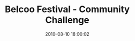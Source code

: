 ---
id: 72157638084705325
title: Belcoo Festival - Community Challenge
cover: https://farm3.staticflickr.com/2850/11070044615_bf98654912_q.jpg
date: 2010-08-10 18:00:02
photos:
  - thumbnail: https://farm3.staticflickr.com/2850/11070044615_bf98654912_q.jpg
    original: https://farm3.staticflickr.com/2850/11070044615_501979f540_o.jpg
    title: _MG_0005
  - thumbnail: https://farm3.staticflickr.com/2815/11070043895_25560f08b3_q.jpg
    original: https://farm3.staticflickr.com/2815/11070043895_573c3be3c9_o.jpg
    title: _MG_0011
  - thumbnail: https://farm4.staticflickr.com/3709/11070043205_d446dd2b70_q.jpg
    original: https://farm4.staticflickr.com/3709/11070043205_c433b64c9a_o.jpg
    title: _MG_0015
  - thumbnail: https://farm6.staticflickr.com/5502/11070207003_43bdf8ac34_q.jpg
    original: https://farm6.staticflickr.com/5502/11070207003_a49716f0b8_o.jpg
    title: _MG_0047
  - thumbnail: https://farm6.staticflickr.com/5531/11070042285_345938d3cb_q.jpg
    original: https://farm6.staticflickr.com/5531/11070042285_a7b205988b_o.jpg
    title: _MG_0051
  - thumbnail: https://farm4.staticflickr.com/3696/11070041515_b65c21c60c_q.jpg
    original: https://farm4.staticflickr.com/3696/11070041515_61e390bc8d_o.jpg
    title: _MG_0052
  - thumbnail: https://farm8.staticflickr.com/7367/11070040795_061779b761_q.jpg
    original: https://farm8.staticflickr.com/7367/11070040795_0ceeae5cd8_o.jpg
    title: _MG_0056
  - thumbnail: https://farm4.staticflickr.com/3815/11070154864_782ca4e396_q.jpg
    original: https://farm4.staticflickr.com/3815/11070154864_8d61891f6f_o.jpg
    title: _MG_0057
  - thumbnail: https://farm8.staticflickr.com/7323/11070040065_daf1812944_q.jpg
    original: https://farm8.staticflickr.com/7323/11070040065_6d2a0fd5bb_o.jpg
    title: _MG_0059
  - thumbnail: https://farm8.staticflickr.com/7319/11070203603_b48aae95a9_q.jpg
    original: https://farm8.staticflickr.com/7319/11070203603_3f89202c0d_o.jpg
    title: _MG_0060
  - thumbnail: https://farm8.staticflickr.com/7440/11070203493_64c81f24c5_q.jpg
    original: https://farm8.staticflickr.com/7440/11070203493_7c5e46e573_o.jpg
    title: _MG_0061
  - thumbnail: https://farm4.staticflickr.com/3736/11070203333_252dab3120_q.jpg
    original: https://farm4.staticflickr.com/3736/11070203333_e6a673d62d_o.jpg
    title: _MG_0065
  - thumbnail: https://farm4.staticflickr.com/3670/11070140156_416f059fba_q.jpg
    original: https://farm4.staticflickr.com/3670/11070140156_b3915ca050_o.jpg
    title: _MG_0067
  - thumbnail: https://farm4.staticflickr.com/3833/11070037185_b0b9625600_q.jpg
    original: https://farm4.staticflickr.com/3833/11070037185_8727827966_o.jpg
    title: _MG_0393
  - thumbnail: https://farm4.staticflickr.com/3665/11070037075_c82ea1ab10_q.jpg
    original: https://farm4.staticflickr.com/3665/11070037075_16cf475927_o.jpg
    title: _MG_0397
  - thumbnail: https://farm4.staticflickr.com/3807/11070138616_03ee650ef0_q.jpg
    original: https://farm4.staticflickr.com/3807/11070138616_c1bc9bee8b_o.jpg
    title: _MG_0399
  - thumbnail: https://farm6.staticflickr.com/5509/11070200343_8e8c77087f_q.jpg
    original: https://farm6.staticflickr.com/5509/11070200343_a1afc43168_o.jpg
    title: _MG_0401
  - thumbnail: https://farm3.staticflickr.com/2852/11070137626_60f5b42ce9_q.jpg
    original: https://farm3.staticflickr.com/2852/11070137626_05d36411cf_o.jpg
    title: _MG_0403
  - thumbnail: https://farm4.staticflickr.com/3816/11070149534_f1dc7f235d_q.jpg
    original: https://farm4.staticflickr.com/3816/11070149534_6d17b3a8cb_o.jpg
    title: _MG_0404
  - thumbnail: https://farm6.staticflickr.com/5510/11070198763_0e766836e6_q.jpg
    original: https://farm6.staticflickr.com/5510/11070198763_1f2cff3e64_o.jpg
    title: _MG_0406
  - thumbnail: https://farm6.staticflickr.com/5543/11070034525_a36c55f2b0_q.jpg
    original: https://farm6.staticflickr.com/5543/11070034525_47cab4fe09_o.jpg
    title: _MG_0409
  - thumbnail: https://farm8.staticflickr.com/7366/11070034395_8cc9a5567a_q.jpg
    original: https://farm8.staticflickr.com/7366/11070034395_a090712acf_o.jpg
    title: _MG_0410
  - thumbnail: https://farm4.staticflickr.com/3778/11070079864_10473228ef_q.jpg
    original: https://farm4.staticflickr.com/3778/11070079864_88e238c460_o.jpg
    title: _MG_0428
  - thumbnail: https://farm3.staticflickr.com/2823/11070136396_0680dbec1b_q.jpg
    original: https://farm3.staticflickr.com/2823/11070136396_a978acec75_o.jpg
    title: _MG_0441
  - thumbnail: https://farm6.staticflickr.com/5505/11070198253_eb59f2c686_q.jpg
    original: https://farm6.staticflickr.com/5505/11070198253_5165e88f4d_o.jpg
    title: _MG_0444
  - thumbnail: https://farm6.staticflickr.com/5473/11070034035_7e9206185d_q.jpg
    original: https://farm6.staticflickr.com/5473/11070034035_5877c35988_o.jpg
    title: _MG_0449
  - thumbnail: https://farm8.staticflickr.com/7330/11070136026_1c54860831_q.jpg
    original: https://farm8.staticflickr.com/7330/11070136026_edf8389014_o.jpg
    title: _MG_0454
  - thumbnail: https://farm4.staticflickr.com/3822/11070033245_4352bedde5_q.jpg
    original: https://farm4.staticflickr.com/3822/11070033245_9a2280fe8b_o.jpg
    title: _MG_0463
  - thumbnail: https://farm8.staticflickr.com/7426/11070196873_cca3842ca2_q.jpg
    original: https://farm8.staticflickr.com/7426/11070196873_9661c01570_o.jpg
    title: _MG_0467
  - thumbnail: https://farm6.staticflickr.com/5525/11070134766_c62b3fec79_q.jpg
    original: https://farm6.staticflickr.com/5525/11070134766_4e728cbb67_o.jpg
    title: _MG_0470
  - thumbnail: https://farm6.staticflickr.com/5497/11070032465_9a0a63f242_q.jpg
    original: https://farm6.staticflickr.com/5497/11070032465_058bff220c_o.jpg
    title: _MG_0476
  - thumbnail: https://farm3.staticflickr.com/2815/11070196393_68132d5f52_q.jpg
    original: https://farm3.staticflickr.com/2815/11070196393_d36aceeb64_o.jpg
    title: _MG_0477
  - thumbnail: https://farm3.staticflickr.com/2865/11070079664_658b2377f0_q.jpg
    original: https://farm3.staticflickr.com/2865/11070079664_5315d23a47_o.jpg
    title: _MG_0484
  - thumbnail: https://farm3.staticflickr.com/2809/11070195523_db98f95d3e_q.jpg
    original: https://farm3.staticflickr.com/2809/11070195523_2821a90d79_o.jpg
    title: _MG_0485
  - thumbnail: https://farm4.staticflickr.com/3791/11070030275_303a6e76ca_q.jpg
    original: https://farm4.staticflickr.com/3791/11070030275_8a95858eb7_o.jpg
    title: _MG_0486
  - thumbnail: https://farm4.staticflickr.com/3818/11070143284_b4cfd38327_q.jpg
    original: https://farm4.staticflickr.com/3818/11070143284_b26d7e86d7_o.jpg
    title: _MG_0487
  - thumbnail: https://farm8.staticflickr.com/7313/11070028615_c20fb3842a_q.jpg
    original: https://farm8.staticflickr.com/7313/11070028615_eb63e3cf8f_o.jpg
    title: _MG_0488
  - thumbnail: https://farm8.staticflickr.com/7407/11070130426_72c9985d72_q.jpg
    original: https://farm8.staticflickr.com/7407/11070130426_5f3202e50e_o.jpg
    title: _MG_0492
  - thumbnail: https://farm4.staticflickr.com/3830/11070191693_e3f09d8cf4_q.jpg
    original: https://farm4.staticflickr.com/3830/11070191693_ba6b05dd68_o.jpg
    title: _MG_0493
  - thumbnail: https://farm6.staticflickr.com/5483/11070141124_a19dd72c0b_q.jpg
    original: https://farm6.staticflickr.com/5483/11070141124_e3544f46d0_o.jpg
    title: _MG_0498
  - thumbnail: https://farm8.staticflickr.com/7417/11070129146_2e9c438333_q.jpg
    original: https://farm8.staticflickr.com/7417/11070129146_bc2acfb2e8_o.jpg
    title: _MG_0502
  - thumbnail: https://farm3.staticflickr.com/2867/11070025735_2f974dd5a5_q.jpg
    original: https://farm3.staticflickr.com/2867/11070025735_c41815904c_o.jpg
    title: _MG_0673
  - thumbnail: https://farm4.staticflickr.com/3759/11070189583_3de28ecf22_q.jpg
    original: https://farm4.staticflickr.com/3759/11070189583_1a0cf6376d_o.jpg
    title: _MG_0675
  - thumbnail: https://farm8.staticflickr.com/7332/11070188673_8d267e80fb_q.jpg
    original: https://farm8.staticflickr.com/7332/11070188673_3fb6691682_o.jpg
    title: _MG_0676
  - thumbnail: https://farm8.staticflickr.com/7353/11070024395_575a8873c7_q.jpg
    original: https://farm8.staticflickr.com/7353/11070024395_05faccbfef_o.jpg
    title: _MG_0677
  - thumbnail: https://farm8.staticflickr.com/7311/11070023525_b68d9211c8_q.jpg
    original: https://farm8.staticflickr.com/7311/11070023525_d6a85acc97_o.jpg
    title: _MG_0678
  - thumbnail: https://farm4.staticflickr.com/3696/11070137354_99f7568c1a_q.jpg
    original: https://farm4.staticflickr.com/3696/11070137354_8bd790841b_o.jpg
    title: _MG_0679
  - thumbnail: https://farm4.staticflickr.com/3763/11070022575_f3d2af10db_q.jpg
    original: https://farm4.staticflickr.com/3763/11070022575_f9b0edd45c_o.jpg
    title: IMG_0001
  - thumbnail: https://farm8.staticflickr.com/7325/11070124436_85a833e096_q.jpg
    original: https://farm8.staticflickr.com/7325/11070124436_3edc8e1dfe_o.jpg
    title: IMG_0002
  - thumbnail: https://farm4.staticflickr.com/3762/11070135454_77f31653f2_q.jpg
    original: https://farm4.staticflickr.com/3762/11070135454_82ce446f4e_o.jpg
    title: IMG_0022
  - thumbnail: https://farm4.staticflickr.com/3766/11070135324_9fc573c451_q.jpg
    original: https://farm4.staticflickr.com/3766/11070135324_d2deedb60d_o.jpg
    title: IMG_0023
  - thumbnail: https://farm4.staticflickr.com/3669/11070020955_77610a2359_q.jpg
    original: https://farm4.staticflickr.com/3669/11070020955_9890b34d98_o.jpg
    title: IMG_0025
  - thumbnail: https://farm3.staticflickr.com/2861/11070122626_2b46afa665_q.jpg
    original: https://farm3.staticflickr.com/2861/11070122626_4f324a47ea_o.jpg
    title: IMG_0028
  - thumbnail: https://farm3.staticflickr.com/2841/11070133884_ff3cc0b993_q.jpg
    original: https://farm3.staticflickr.com/2841/11070133884_d3be183767_o.jpg
    title: IMG_0032
  - thumbnail: https://farm4.staticflickr.com/3798/11070183353_905ee68182_q.jpg
    original: https://farm4.staticflickr.com/3798/11070183353_61997a266d_o.jpg
    title: IMG_0034
  - thumbnail: https://farm8.staticflickr.com/7359/11070018605_672f849b8d_q.jpg
    original: https://farm8.staticflickr.com/7359/11070018605_e2f0497a23_o.jpg
    title: IMG_0037
  - thumbnail: https://farm8.staticflickr.com/7335/11070132554_01948abc22_q.jpg
    original: https://farm8.staticflickr.com/7335/11070132554_3cfcd892b6_o.jpg
    title: IMG_0039
  - thumbnail: https://farm8.staticflickr.com/7412/11070129783_587d0e90c6_q.jpg
    original: https://farm8.staticflickr.com/7412/11070129783_957e95c5d9_o.jpg
    title: IMG_0040
  - thumbnail: https://farm3.staticflickr.com/2838/11070181883_cb5472b692_q.jpg
    original: https://farm3.staticflickr.com/2838/11070181883_27a4781f50_o.jpg
    title: IMG_0071
  - thumbnail: https://farm3.staticflickr.com/2852/11070119596_6062f342df_q.jpg
    original: https://farm3.staticflickr.com/2852/11070119596_ae6162cb7d_o.jpg
    title: IMG_0074
  - thumbnail: https://farm8.staticflickr.com/7328/11070130864_b79df03e62_q.jpg
    original: https://farm8.staticflickr.com/7328/11070130864_143ba38541_o.jpg
    title: IMG_0075
  - thumbnail: https://farm6.staticflickr.com/5494/11070016295_a894de8738_q.jpg
    original: https://farm6.staticflickr.com/5494/11070016295_d64a2e0c0e_o.jpg
    title: IMG_0077
  - thumbnail: https://farm6.staticflickr.com/5541/11070129984_4fa8835b61_q.jpg
    original: https://farm6.staticflickr.com/5541/11070129984_6ca931e3bd_o.jpg
    title: IMG_0081
  - thumbnail: https://farm6.staticflickr.com/5502/11070178833_e8b10bf7b4_q.jpg
    original: https://farm6.staticflickr.com/5502/11070178833_0cbe0514fe_o.jpg
    title: IMG_0085
  - thumbnail: https://farm8.staticflickr.com/7334/11070014245_2802697205_q.jpg
    original: https://farm8.staticflickr.com/7334/11070014245_f69769ac90_o.jpg
    title: IMG_0089
  - thumbnail: https://farm6.staticflickr.com/5508/11070127994_092823f3c3_q.jpg
    original: https://farm6.staticflickr.com/5508/11070127994_b2cf5f3162_o.jpg
    title: IMG_0090
  - thumbnail: https://farm8.staticflickr.com/7366/11070012725_b74f9e71e1_q.jpg
    original: https://farm8.staticflickr.com/7366/11070012725_4cc723257f_o.jpg
    title: IMG_0091
  - thumbnail: https://farm3.staticflickr.com/2839/11070126994_e3ce524b16_q.jpg
    original: https://farm3.staticflickr.com/2839/11070126994_3b7d0e2da2_o.jpg
    title: IMG_0092
  - thumbnail: https://farm8.staticflickr.com/7369/11070011935_0a4ea727e1_q.jpg
    original: https://farm8.staticflickr.com/7369/11070011935_3f13123994_o.jpg
    title: IMG_0093
  - thumbnail: https://farm4.staticflickr.com/3732/11070175873_53eb364fb5_q.jpg
    original: https://farm4.staticflickr.com/3732/11070175873_4351d3ae8e_o.jpg
    title: IMG_0094
  - thumbnail: https://farm6.staticflickr.com/5480/11070010925_3e1fab880e_q.jpg
    original: https://farm6.staticflickr.com/5480/11070010925_0652874dca_o.jpg
    title: IMG_0095
  - thumbnail: https://farm6.staticflickr.com/5495/11070010575_794de64b2a_q.jpg
    original: https://farm6.staticflickr.com/5495/11070010575_b9a95de043_o.jpg
    title: IMG_0100
  - thumbnail: https://farm8.staticflickr.com/7452/11070010245_16ba064b76_q.jpg
    original: https://farm8.staticflickr.com/7452/11070010245_c5dd43fc42_o.jpg
    title: IMG_0101
  - thumbnail: https://farm3.staticflickr.com/2891/11070174353_f72c8f6170_q.jpg
    original: https://farm3.staticflickr.com/2891/11070174353_ae88608183_o.jpg
    title: IMG_0103
  - thumbnail: https://farm4.staticflickr.com/3739/11070123724_3f29ea3525_q.jpg
    original: https://farm4.staticflickr.com/3739/11070123724_0c7c937283_o.jpg
    title: IMG_0105
  - thumbnail: https://farm4.staticflickr.com/3784/11070111576_29711b5e41_q.jpg
    original: https://farm4.staticflickr.com/3784/11070111576_9a87b5a5d9_o.jpg
    title: IMG_0106
  - thumbnail: https://farm6.staticflickr.com/5496/11070111366_4d263f06c7_q.jpg
    original: https://farm6.staticflickr.com/5496/11070111366_33251fc56d_o.jpg
    title: IMG_0107
  - thumbnail: https://farm4.staticflickr.com/3666/11070008575_7a7f43f1cd_q.jpg
    original: https://farm4.staticflickr.com/3666/11070008575_4eb25cf829_o.jpg
    title: IMG_0108
  - thumbnail: https://farm6.staticflickr.com/5486/11070173003_f0cde6ce05_q.jpg
    original: https://farm6.staticflickr.com/5486/11070173003_5df0509e51_o.jpg
    title: IMG_0109
  - thumbnail: https://farm4.staticflickr.com/3793/11070110586_0562936aed_q.jpg
    original: https://farm4.staticflickr.com/3793/11070110586_b88d11bee0_o.jpg
    title: IMG_0110
  - thumbnail: https://farm6.staticflickr.com/5480/11070122354_233637df4e_q.jpg
    original: https://farm6.staticflickr.com/5480/11070122354_8596a9b445_o.jpg
    title: IMG_0111
  - thumbnail: https://farm4.staticflickr.com/3693/11070122104_0d7ec021ae_q.jpg
    original: https://farm4.staticflickr.com/3693/11070122104_43d928a139_o.jpg
    title: IMG_0112
  - thumbnail: https://farm3.staticflickr.com/2877/11070109726_26f131a5e5_q.jpg
    original: https://farm3.staticflickr.com/2877/11070109726_d68a59a305_o.jpg
    title: IMG_0114
  - thumbnail: https://farm6.staticflickr.com/5548/11070121024_38f2123bb8_q.jpg
    original: https://farm6.staticflickr.com/5548/11070121024_e5955a5230_o.jpg
    title: IMG_0115
  - thumbnail: https://farm3.staticflickr.com/2846/11070120354_218b66c980_q.jpg
    original: https://farm3.staticflickr.com/2846/11070120354_66aaaef94c_o.jpg
    title: IMG_0116
  - thumbnail: https://farm4.staticflickr.com/3824/11070108096_e4deece50c_q.jpg
    original: https://farm4.staticflickr.com/3824/11070108096_9685b0aa4b_o.jpg
    title: IMG_0117
  - thumbnail: https://farm8.staticflickr.com/7299/11070107716_e59f72d274_q.jpg
    original: https://farm8.staticflickr.com/7299/11070107716_cf643ff678_o.jpg
    title: IMG_0119
  - thumbnail: https://farm3.staticflickr.com/2874/11070066486_88b3d55314_q.jpg
    original: https://farm3.staticflickr.com/2874/11070066486_d31a87b41d_o.jpg
    title: IMG_0123
  - thumbnail: https://farm8.staticflickr.com/7421/11070119024_655a86b5f2_q.jpg
    original: https://farm8.staticflickr.com/7421/11070119024_27cb465f12_o.jpg
    title: IMG_0125
  - thumbnail: https://farm6.staticflickr.com/5502/11070118824_83c95bbb79_q.jpg
    original: https://farm6.staticflickr.com/5502/11070118824_4466c27efd_o.jpg
    title: IMG_0127
  - thumbnail: https://farm8.staticflickr.com/7409/11070003835_e2eb9b39a4_q.jpg
    original: https://farm8.staticflickr.com/7409/11070003835_c1342cee46_o.jpg
    title: IMG_0130
  - thumbnail: https://farm4.staticflickr.com/3809/11070105746_aa2f4615c8_q.jpg
    original: https://farm4.staticflickr.com/3809/11070105746_831275e61e_o.jpg
    title: IMG_0134
  - thumbnail: https://farm6.staticflickr.com/5518/11070105476_2ebde248e9_q.jpg
    original: https://farm6.staticflickr.com/5518/11070105476_bb03e5f89f_o.jpg
    title: IMG_0137
  - thumbnail: https://farm4.staticflickr.com/3716/11070167143_ce7ef7d3ce_q.jpg
    original: https://farm4.staticflickr.com/3716/11070167143_ea8edeca9e_o.jpg
    title: IMG_0138
  - thumbnail: https://farm8.staticflickr.com/7447/11070002285_fb57cac407_q.jpg
    original: https://farm8.staticflickr.com/7447/11070002285_669b0fc725_o.jpg
    title: IMG_0142
  - thumbnail: https://farm4.staticflickr.com/3707/11070001995_4b4fbb5d67_q.jpg
    original: https://farm4.staticflickr.com/3707/11070001995_b6f4a407cb_o.jpg
    title: IMG_0143
  - thumbnail: https://farm6.staticflickr.com/5537/11070165743_a5132108f3_q.jpg
    original: https://farm6.staticflickr.com/5537/11070165743_7bc86b4657_o.jpg
    title: IMG_0144
  - thumbnail: https://farm3.staticflickr.com/2889/11070103176_757a01be24_q.jpg
    original: https://farm3.staticflickr.com/2889/11070103176_1b08bd0125_o.jpg
    title: IMG_0145
  - thumbnail: https://farm4.staticflickr.com/3690/11070102476_b911e6e804_q.jpg
    original: https://farm4.staticflickr.com/3690/11070102476_d39d93c91d_o.jpg
    title: IMG_0148
  - thumbnail: https://farm8.staticflickr.com/7374/11070164013_f2a726feaf_q.jpg
    original: https://farm8.staticflickr.com/7374/11070164013_970307c4bc_o.jpg
    title: IMG_0150
  - thumbnail: https://farm4.staticflickr.com/3765/11070101256_3360bb80d4_q.jpg
    original: https://farm4.staticflickr.com/3765/11070101256_13995925f5_o.jpg
    title: IMG_0156
  - thumbnail: https://farm6.staticflickr.com/5478/11070163203_b68ae3968d_q.jpg
    original: https://farm6.staticflickr.com/5478/11070163203_79b45a9e0c_o.jpg
    title: IMG_0157
  - thumbnail: https://farm3.staticflickr.com/2812/11070162843_618a693310_q.jpg
    original: https://farm3.staticflickr.com/2812/11070162843_3885b3ff69_o.jpg
    title: IMG_0159
  - thumbnail: https://farm4.staticflickr.com/3770/11070162643_804bf9fb83_q.jpg
    original: https://farm4.staticflickr.com/3770/11070162643_8d45ea91ef_o.jpg
    title: IMG_0160
  - thumbnail: https://farm3.staticflickr.com/2847/11069997575_748dcb9d89_q.jpg
    original: https://farm3.staticflickr.com/2847/11069997575_73b4356d5e_o.jpg
    title: IMG_0162
  - thumbnail: https://farm4.staticflickr.com/3756/11069997055_87b8bdfce6_q.jpg
    original: https://farm4.staticflickr.com/3756/11069997055_b8508ca456_o.jpg
    title: IMG_0166
  - thumbnail: https://farm3.staticflickr.com/2832/11070110694_93f61885f2_q.jpg
    original: https://farm3.staticflickr.com/2832/11070110694_4892b5d10d_o.jpg
    title: IMG_0168
  - thumbnail: https://farm4.staticflickr.com/3687/11070109924_af3d11ce43_q.jpg
    original: https://farm4.staticflickr.com/3687/11070109924_f18342c71d_o.jpg
    title: IMG_0170
  - thumbnail: https://farm6.staticflickr.com/5507/11069964195_71daf8e547_q.jpg
    original: https://farm6.staticflickr.com/5507/11069964195_94145ab1e8_o.jpg
    title: IMG_0171
  - thumbnail: https://farm4.staticflickr.com/3736/11070160283_db57ec0018_q.jpg
    original: https://farm4.staticflickr.com/3736/11070160283_22bfb7597e_o.jpg
    title: IMG_0172
  - thumbnail: https://farm4.staticflickr.com/3685/11069995115_308cfd359b_q.jpg
    original: https://farm4.staticflickr.com/3685/11069995115_27c0a06693_o.jpg
    title: IMG_0175
  - thumbnail: https://farm4.staticflickr.com/3671/11069994915_e9290a49d9_q.jpg
    original: https://farm4.staticflickr.com/3671/11069994915_1e1423be08_o.jpg
    title: IMG_0177
  - thumbnail: https://farm4.staticflickr.com/3754/11070108714_8b9a33e6b4_q.jpg
    original: https://farm4.staticflickr.com/3754/11070108714_a01a3e6bbc_o.jpg
    title: IMG_0187
  - thumbnail: https://farm6.staticflickr.com/5544/11070096606_d61d5a5f74_q.jpg
    original: https://farm6.staticflickr.com/5544/11070096606_b368cc8880_o.jpg
    title: IMG_0188
  - thumbnail: https://farm4.staticflickr.com/3701/11069994345_2cb53355e7_q.jpg
    original: https://farm4.staticflickr.com/3701/11069994345_1a0ec5b158_o.jpg
    title: IMG_0191
  - thumbnail: https://farm8.staticflickr.com/7452/11070158353_06399fc8f9_q.jpg
    original: https://farm8.staticflickr.com/7452/11070158353_05dffc20c0_o.jpg
    title: IMG_0194
  - thumbnail: https://farm3.staticflickr.com/2883/11069993365_9aae943a8e_q.jpg
    original: https://farm3.staticflickr.com/2883/11069993365_bc1fe1c812_o.jpg
    title: IMG_0195
  - thumbnail: https://farm4.staticflickr.com/3753/11070158113_8d09ae06db_q.jpg
    original: https://farm4.staticflickr.com/3753/11070158113_09917c605f_o.jpg
    title: IMG_0196
  - thumbnail: https://farm8.staticflickr.com/7418/11070106634_aedfc05484_q.jpg
    original: https://farm8.staticflickr.com/7418/11070106634_89d864ffac_o.jpg
    title: IMG_0197
  - thumbnail: https://farm4.staticflickr.com/3745/11069992385_d3ed5cc2e1_q.jpg
    original: https://farm4.staticflickr.com/3745/11069992385_a33d705a46_o.jpg
    title: IMG_0201
  - thumbnail: https://farm6.staticflickr.com/5520/11070094436_1982fd3722_q.jpg
    original: https://farm6.staticflickr.com/5520/11070094436_ec9121bf2f_o.jpg
    title: IMG_0202
  - thumbnail: https://farm6.staticflickr.com/5541/11070157013_4b700df440_q.jpg
    original: https://farm6.staticflickr.com/5541/11070157013_4a34e01e23_o.jpg
    title: IMG_0203
  - thumbnail: https://farm6.staticflickr.com/5514/11070094196_a7b2550c26_q.jpg
    original: https://farm6.staticflickr.com/5514/11070094196_9bd1e455da_o.jpg
    title: IMG_0207
  - thumbnail: https://farm6.staticflickr.com/5511/11070077194_2df5c02db4_q.jpg
    original: https://farm6.staticflickr.com/5511/11070077194_fe88f3e7a8_o.jpg
    title: IMG_0209
  - thumbnail: https://farm4.staticflickr.com/3770/11070093836_2f89d0cc46_q.jpg
    original: https://farm4.staticflickr.com/3770/11070093836_45faa76025_o.jpg
    title: IMG_0212
  - thumbnail: https://farm3.staticflickr.com/2842/11070093746_c633a52aa1_q.jpg
    original: https://farm3.staticflickr.com/2842/11070093746_af890ff78c_o.jpg
    title: IMG_0217
  - thumbnail: https://farm3.staticflickr.com/2864/11070104694_24a7b43a5a_q.jpg
    original: https://farm3.staticflickr.com/2864/11070104694_b9478a67f9_o.jpg
    title: IMG_0219
  - thumbnail: https://farm6.staticflickr.com/5535/11070093236_e5b94e07cd_q.jpg
    original: https://farm6.staticflickr.com/5535/11070093236_705e148851_o.jpg
    title: IMG_0220
  - thumbnail: https://farm3.staticflickr.com/2809/11070104474_8d47c5179c_q.jpg
    original: https://farm3.staticflickr.com/2809/11070104474_f0bf7d2e30_o.jpg
    title: IMG_0223
  - thumbnail: https://farm3.staticflickr.com/2852/11070092396_03a5144bf4_q.jpg
    original: https://farm3.staticflickr.com/2852/11070092396_14bc100d23_o.jpg
    title: IMG_0224
  - thumbnail: https://farm4.staticflickr.com/3770/11070091806_0c3c52d262_q.jpg
    original: https://farm4.staticflickr.com/3770/11070091806_fd1fb230da_o.jpg
    title: IMG_0226
  - thumbnail: https://farm4.staticflickr.com/3826/11069988685_21b8af9314_q.jpg
    original: https://farm4.staticflickr.com/3826/11069988685_15dc6125a2_o.jpg
    title: IMG_0229
  - thumbnail: https://farm6.staticflickr.com/5493/11070090486_3b1bf00ff0_q.jpg
    original: https://farm6.staticflickr.com/5493/11070090486_36ea0ab69f_o.jpg
    title: IMG_0230
  - thumbnail: https://farm4.staticflickr.com/3707/11070101424_40d114f074_q.jpg
    original: https://farm4.staticflickr.com/3707/11070101424_ff542020ea_o.jpg
    title: IMG_0231
  - thumbnail: https://farm3.staticflickr.com/2818/11070100854_8dd8f31908_q.jpg
    original: https://farm3.staticflickr.com/2818/11070100854_5d6a47ff55_o.jpg
    title: IMG_0232
  - thumbnail: https://farm3.staticflickr.com/2844/11070150993_92afe81016_q.jpg
    original: https://farm3.staticflickr.com/2844/11070150993_81493be6db_o.jpg
    title: IMG_0233
  - thumbnail: https://farm4.staticflickr.com/3749/11069986875_f0ce0590dd_q.jpg
    original: https://farm4.staticflickr.com/3749/11069986875_8c01851738_o.jpg
    title: IMG_0236
  - thumbnail: https://farm4.staticflickr.com/3810/11069986755_28ea88df1b_q.jpg
    original: https://farm4.staticflickr.com/3810/11069986755_6e85a76d46_o.jpg
    title: IMG_0237
  - thumbnail: https://farm8.staticflickr.com/7376/11070099874_2ae043b93a_q.jpg
    original: https://farm8.staticflickr.com/7376/11070099874_85f2903891_o.jpg
    title: IMG_0238
  - thumbnail: https://farm4.staticflickr.com/3756/11070064656_47f10f6991_q.jpg
    original: https://farm4.staticflickr.com/3756/11070064656_1751934f9a_o.jpg
    title: IMG_0239
  - thumbnail: https://farm4.staticflickr.com/3702/11069985525_c9ec45bea8_q.jpg
    original: https://farm4.staticflickr.com/3702/11069985525_c0e7f6a1aa_o.jpg
    title: IMG_0240
  - thumbnail: https://farm8.staticflickr.com/7396/11069985375_4726dcf474_q.jpg
    original: https://farm8.staticflickr.com/7396/11069985375_2f88677207_o.jpg
    title: IMG_0242
  - thumbnail: https://farm4.staticflickr.com/3828/11070098154_38d1273c56_q.jpg
    original: https://farm4.staticflickr.com/3828/11070098154_d91ce65456_o.jpg
    title: IMG_0244
  - thumbnail: https://farm4.staticflickr.com/3730/11070097724_a8b1cbec73_q.jpg
    original: https://farm4.staticflickr.com/3730/11070097724_1de200bca6_o.jpg
    title: IMG_0245
  - thumbnail: https://farm8.staticflickr.com/7446/11070127373_46322e75bd_q.jpg
    original: https://farm8.staticflickr.com/7446/11070127373_c9c5fcb2af_o.jpg
    title: IMG_0246
  - thumbnail: https://farm3.staticflickr.com/2816/11069983605_6010cf4ce2_q.jpg
    original: https://farm3.staticflickr.com/2816/11069983605_131bb5dbe8_o.jpg
    title: IMG_0247
  - thumbnail: https://farm4.staticflickr.com/3680/11070096234_1a77e0d96f_q.jpg
    original: https://farm4.staticflickr.com/3680/11070096234_6a6ab026e0_o.jpg
    title: IMG_0248
  - thumbnail: https://farm6.staticflickr.com/5489/11070146933_256820477a_q.jpg
    original: https://farm6.staticflickr.com/5489/11070146933_9e13025d52_o.jpg
    title: IMG_0251
  - thumbnail: https://farm8.staticflickr.com/7337/11070084266_9fd2c3d8ca_q.jpg
    original: https://farm8.staticflickr.com/7337/11070084266_82d95cdf55_o.jpg
    title: IMG_0255
  - thumbnail: https://farm4.staticflickr.com/3789/11070083466_2546c86b4f_q.jpg
    original: https://farm4.staticflickr.com/3789/11070083466_c225b8261e_o.jpg
    title: IMG_0256
  - thumbnail: https://farm3.staticflickr.com/2879/11070144383_b8d86e0010_q.jpg
    original: https://farm3.staticflickr.com/2879/11070144383_5fd36295f9_o.jpg
    title: IMG_0259
  - thumbnail: https://farm8.staticflickr.com/7302/11070143763_a963fd5dc2_q.jpg
    original: https://farm8.staticflickr.com/7302/11070143763_9b2ed1d309_o.jpg
    title: IMG_0260
  - thumbnail: https://farm8.staticflickr.com/7344/11070069986_a143966e30_q.jpg
    original: https://farm8.staticflickr.com/7344/11070069986_5983bc9c19_o.jpg
    title: IMG_0261
  - thumbnail: https://farm3.staticflickr.com/2851/11070064336_7ce8b5a48b_q.jpg
    original: https://farm3.staticflickr.com/2851/11070064336_dc44980245_o.jpg
    title: IMG_0267
  - thumbnail: https://farm6.staticflickr.com/5531/11069978995_bd427e9ef2_q.jpg
    original: https://farm6.staticflickr.com/5531/11069978995_b6704cfa3c_o.jpg
    title: IMG_0270
  - thumbnail: https://farm8.staticflickr.com/7418/11069978365_28e90c93b2_q.jpg
    original: https://farm8.staticflickr.com/7418/11069978365_6c470c4743_o.jpg
    title: IMG_0271
  - thumbnail: https://farm3.staticflickr.com/2820/11070091524_e5b09978cb_q.jpg
    original: https://farm3.staticflickr.com/2820/11070091524_7bf8091932_o.jpg
    title: IMG_0272
  - thumbnail: https://farm8.staticflickr.com/7377/11070142213_7b6d8987ff_q.jpg
    original: https://farm8.staticflickr.com/7377/11070142213_be3a6f7d7a_o.jpg
    title: IMG_0278
  - thumbnail: https://farm4.staticflickr.com/3821/11070142043_37637b4143_q.jpg
    original: https://farm4.staticflickr.com/3821/11070142043_e0e443b89d_o.jpg
    title: IMG_0280
  - thumbnail: https://farm8.staticflickr.com/7377/11070081214_26bf5ec105_q.jpg
    original: https://farm8.staticflickr.com/7377/11070081214_d3f2e85401_o.jpg
    title: IMG_0281
  - thumbnail: https://farm4.staticflickr.com/3734/11069977265_52aa5cf15d_q.jpg
    original: https://farm4.staticflickr.com/3734/11069977265_16de2e4d59_o.jpg
    title: IMG_0284
  - thumbnail: https://farm3.staticflickr.com/2879/11070090924_2b18fdf93c_q.jpg
    original: https://farm3.staticflickr.com/2879/11070090924_9ae006f60c_o.jpg
    title: IMG_0287
  - thumbnail: https://farm6.staticflickr.com/5539/11070141073_332f24384f_q.jpg
    original: https://farm6.staticflickr.com/5539/11070141073_72233e66df_o.jpg
    title: IMG_0288
  - thumbnail: https://farm8.staticflickr.com/7416/11070078456_fa8de87311_q.jpg
    original: https://farm8.staticflickr.com/7416/11070078456_55e336fa08_o.jpg
    title: IMG_0289
  - thumbnail: https://farm3.staticflickr.com/2842/11070089424_fa8f2f061f_q.jpg
    original: https://farm3.staticflickr.com/2842/11070089424_cb3ed1c283_o.jpg
    title: IMG_0291
  - thumbnail: https://farm6.staticflickr.com/5528/11070088954_855befda98_q.jpg
    original: https://farm6.staticflickr.com/5528/11070088954_23bd0c026d_o.jpg
    title: IMG_0295
  - thumbnail: https://farm3.staticflickr.com/2849/11070076736_b6e9235ec4_q.jpg
    original: https://farm3.staticflickr.com/2849/11070076736_57be9ee7fc_o.jpg
    title: IMG_0298
  - thumbnail: https://farm4.staticflickr.com/3681/11070139223_97446823d5_q.jpg
    original: https://farm4.staticflickr.com/3681/11070139223_c4b1a80906_o.jpg
    title: IMG_0299
  - thumbnail: https://farm8.staticflickr.com/7349/11070088314_101689d2e2_q.jpg
    original: https://farm8.staticflickr.com/7349/11070088314_f1ea35e378_o.jpg
    title: IMG_0301
  - thumbnail: https://farm6.staticflickr.com/5526/11070088154_6191e0940b_q.jpg
    original: https://farm6.staticflickr.com/5526/11070088154_687e2a7b71_o.jpg
    title: IMG_0302
  - thumbnail: https://farm8.staticflickr.com/7307/11069974035_3f34cbf5a1_q.jpg
    original: https://farm8.staticflickr.com/7307/11069974035_22db7e007a_o.jpg
    title: IMG_0303
  - thumbnail: https://farm6.staticflickr.com/5484/11070075256_4f8fe20f5b_q.jpg
    original: https://farm6.staticflickr.com/5484/11070075256_a0b257256f_o.jpg
    title: IMG_0306
  - thumbnail: https://farm4.staticflickr.com/3833/11069972715_51f5767770_q.jpg
    original: https://farm4.staticflickr.com/3833/11069972715_199f656839_o.jpg
    title: IMG_0307
  - thumbnail: https://farm8.staticflickr.com/7422/11070136863_d7301723f8_q.jpg
    original: https://farm8.staticflickr.com/7422/11070136863_884c1e206e_o.jpg
    title: IMG_0308
  - thumbnail: https://farm3.staticflickr.com/2893/11070085984_9e6b0ccf98_q.jpg
    original: https://farm3.staticflickr.com/2893/11070085984_73ab855da4_o.jpg
    title: IMG_0314
  - thumbnail: https://farm6.staticflickr.com/5485/11070085634_9a72a166ed_q.jpg
    original: https://farm6.staticflickr.com/5485/11070085634_a4e4c1c4ea_o.jpg
    title: IMG_0315
  - thumbnail: https://farm8.staticflickr.com/7382/11069971555_97848f4879_q.jpg
    original: https://farm8.staticflickr.com/7382/11069971555_16d695f32a_o.jpg
    title: IMG_0316
  - thumbnail: https://farm8.staticflickr.com/7333/11070073706_48f7d95444_q.jpg
    original: https://farm8.staticflickr.com/7333/11070073706_2a77b2f82e_o.jpg
    title: IMG_0317
  - thumbnail: https://farm4.staticflickr.com/3787/11070084964_a087fa7e3e_q.jpg
    original: https://farm4.staticflickr.com/3787/11070084964_7938f332b0_o.jpg
    title: IMG_0320
  - thumbnail: https://farm6.staticflickr.com/5484/11070072976_d8e745263e_q.jpg
    original: https://farm6.staticflickr.com/5484/11070072976_0c3306d508_o.jpg
    title: IMG_0321
  - thumbnail: https://farm3.staticflickr.com/2821/11070072256_1c42cdf630_q.jpg
    original: https://farm3.staticflickr.com/2821/11070072256_088729d300_o.jpg
    title: IMG_0323
  - thumbnail: https://farm4.staticflickr.com/3699/11070083714_345ba6bedf_q.jpg
    original: https://farm4.staticflickr.com/3699/11070083714_28b955ffcd_o.jpg
    title: IMG_0329
  - thumbnail: https://farm3.staticflickr.com/2852/11070083064_29bff54297_q.jpg
    original: https://farm3.staticflickr.com/2852/11070083064_b47e436207_o.jpg
    title: IMG_0332
  - thumbnail: https://farm8.staticflickr.com/7435/11070080494_6089b5724e_q.jpg
    original: https://farm8.staticflickr.com/7435/11070080494_51367b9ba2_o.jpg
    title: IMG_0335
  - thumbnail: https://farm4.staticflickr.com/3808/11070133213_a5371ffc84_q.jpg
    original: https://farm4.staticflickr.com/3808/11070133213_35f43a5620_o.jpg
    title: IMG_0336
  - thumbnail: https://farm4.staticflickr.com/3721/11069968395_be7ea276a0_q.jpg
    original: https://farm4.staticflickr.com/3721/11069968395_ec7c7616a4_o.jpg
    title: IMG_0337
  - thumbnail: https://farm8.staticflickr.com/7447/11070218194_6b68b0eb48_q.jpg
    original: https://farm8.staticflickr.com/7447/11070218194_36c48a882d_o.jpg
    title: IMG_0338
  - thumbnail: https://farm4.staticflickr.com/3785/11070207616_5eeb32c45a_q.jpg
    original: https://farm4.staticflickr.com/3785/11070207616_5391e770ed_o.jpg
    title: IMG_0341
  - thumbnail: https://farm4.staticflickr.com/3689/11070206926_e07433e684_q.jpg
    original: https://farm4.staticflickr.com/3689/11070206926_91eab721e0_o.jpg
    title: IMG_0343
  - thumbnail: https://farm4.staticflickr.com/3756/11070104195_1d919c56a9_q.jpg
    original: https://farm4.staticflickr.com/3756/11070104195_c8a87bdd16_o.jpg
    title: IMG_0347
  - thumbnail: https://farm4.staticflickr.com/3791/11070104135_8a91b26842_q.jpg
    original: https://farm4.staticflickr.com/3791/11070104135_08a5cd785a_o.jpg
    title: IMG_0348
  - thumbnail: https://farm6.staticflickr.com/5526/11070267253_778c50050c_q.jpg
    original: https://farm6.staticflickr.com/5526/11070267253_3b69dce3ed_o.jpg
    title: IMG_0350
  - thumbnail: https://farm3.staticflickr.com/2824/11070266693_6630459501_q.jpg
    original: https://farm3.staticflickr.com/2824/11070266693_69bd9dd2d8_o.jpg
    title: IMG_0354
  - thumbnail: https://farm6.staticflickr.com/5477/11070102925_f1dee4922e_q.jpg
    original: https://farm6.staticflickr.com/5477/11070102925_cf669361dd_o.jpg
    title: IMG_0355
  - thumbnail: https://farm6.staticflickr.com/5510/11070204576_beb24cabc1_q.jpg
    original: https://farm6.staticflickr.com/5510/11070204576_3467d19cd8_o.jpg
    title: IMG_0356
  - thumbnail: https://farm3.staticflickr.com/2838/11070203896_0ea000e96c_q.jpg
    original: https://farm3.staticflickr.com/2838/11070203896_79b9b0e7d2_o.jpg
    title: IMG_0361
  - thumbnail: https://farm4.staticflickr.com/3818/11070101275_f4c20c7f40_q.jpg
    original: https://farm4.staticflickr.com/3818/11070101275_13cdd6c60c_o.jpg
    title: IMG_0363
  - thumbnail: https://farm4.staticflickr.com/3800/11070100785_583d06e1d5_q.jpg
    original: https://farm4.staticflickr.com/3800/11070100785_856142835b_o.jpg
    title: IMG_0365
  - thumbnail: https://farm6.staticflickr.com/5531/11070100345_2cc016366a_q.jpg
    original: https://farm6.staticflickr.com/5531/11070100345_85184f74fb_o.jpg
    title: IMG_0366
  - thumbnail: https://farm6.staticflickr.com/5521/11070202366_5ce338ba62_q.jpg
    original: https://farm6.staticflickr.com/5521/11070202366_a74cef4abd_o.jpg
    title: IMG_0368
  - thumbnail: https://farm8.staticflickr.com/7425/11070099725_120e7c71e3_q.jpg
    original: https://farm8.staticflickr.com/7425/11070099725_a2eb5b9812_o.jpg
    title: IMG_0370
  - thumbnail: https://farm8.staticflickr.com/7333/11070099625_61857bbbbd_q.jpg
    original: https://farm8.staticflickr.com/7333/11070099625_9ddc1f6280_o.jpg
    title: IMG_0371
  - thumbnail: https://farm6.staticflickr.com/5515/11070181654_5c828f7887_q.jpg
    original: https://farm6.staticflickr.com/5515/11070181654_9a9ea3c721_o.jpg
    title: IMG_0372
  - thumbnail: https://farm4.staticflickr.com/3675/11070099015_67893e58da_q.jpg
    original: https://farm4.staticflickr.com/3675/11070099015_c97b581c40_o.jpg
    title: IMG_0373
  - thumbnail: https://farm8.staticflickr.com/7447/11070211394_64df034c5a_q.jpg
    original: https://farm8.staticflickr.com/7447/11070211394_f832259f23_o.jpg
    title: IMG_0378
  - thumbnail: https://farm8.staticflickr.com/7441/11070210974_b5404a5edc_q.jpg
    original: https://farm8.staticflickr.com/7441/11070210974_6764b5fbb9_o.jpg
    title: IMG_0379
  - thumbnail: https://farm3.staticflickr.com/2815/11070199936_113109a872_q.jpg
    original: https://farm3.staticflickr.com/2815/11070199936_87f9549f4b_o.jpg
    title: IMG_0381
  - thumbnail: https://farm3.staticflickr.com/2852/11070209984_22359566fd_q.jpg
    original: https://farm3.staticflickr.com/2852/11070209984_125cde8957_o.jpg
    title: IMG_0382
  - thumbnail: https://farm8.staticflickr.com/7439/11070199066_6b690a0195_q.jpg
    original: https://farm8.staticflickr.com/7439/11070199066_cde448b7c0_o.jpg
    title: IMG_0385
  - thumbnail: https://farm6.staticflickr.com/5485/11070209484_989d908098_q.jpg
    original: https://farm6.staticflickr.com/5485/11070209484_6b3807de48_o.jpg
    title: IMG_0387
  - thumbnail: https://farm6.staticflickr.com/5505/11070208904_e99885c2c8_q.jpg
    original: https://farm6.staticflickr.com/5505/11070208904_b3fbfa248b_o.jpg
    title: IMG_0388
  - thumbnail: https://farm8.staticflickr.com/7355/11070208794_6630c37843_q.jpg
    original: https://farm8.staticflickr.com/7355/11070208794_e09c6da6b4_o.jpg
    title: IMG_0508
  - thumbnail: https://farm8.staticflickr.com/7436/11070197636_0c448572c5_q.jpg
    original: https://farm8.staticflickr.com/7436/11070197636_9a1c5be167_o.jpg
    title: IMG_0513
  - thumbnail: https://farm4.staticflickr.com/3717/11070094665_9c6675ba43_q.jpg
    original: https://farm4.staticflickr.com/3717/11070094665_74a0af8dfd_o.jpg
    title: IMG_0515
  - thumbnail: https://farm3.staticflickr.com/2837/11070196216_4971f2661d_q.jpg
    original: https://farm3.staticflickr.com/2837/11070196216_662b6161e5_o.jpg
    title: IMG_0516
  - thumbnail: https://farm4.staticflickr.com/3760/11070206474_a748a2492e_q.jpg
    original: https://farm4.staticflickr.com/3760/11070206474_304879fb64_o.jpg
    title: IMG_0517
  - thumbnail: https://farm3.staticflickr.com/2840/11070206204_b1849e76ea_q.jpg
    original: https://farm3.staticflickr.com/2840/11070206204_e438cf9131_o.jpg
    title: IMG_0518
  - thumbnail: https://farm3.staticflickr.com/2861/11070205954_e5dd5d0311_q.jpg
    original: https://farm3.staticflickr.com/2861/11070205954_fc3ed4dff8_o.jpg
    title: IMG_0519
  - thumbnail: https://farm6.staticflickr.com/5525/11070195186_6932080037_q.jpg
    original: https://farm6.staticflickr.com/5525/11070195186_fe5940f3cf_o.jpg
    title: IMG_0522
  - thumbnail: https://farm4.staticflickr.com/3749/11070092295_94ab51946f_q.jpg
    original: https://farm4.staticflickr.com/3749/11070092295_12ab651a5f_o.jpg
    title: IMG_0527
  - thumbnail: https://farm4.staticflickr.com/3770/11070091755_1ea07cde8b_q.jpg
    original: https://farm4.staticflickr.com/3770/11070091755_e295b22f1c_o.jpg
    title: IMG_0528
  - thumbnail: https://farm4.staticflickr.com/3803/11070204164_0c65f869d2_q.jpg
    original: https://farm4.staticflickr.com/3803/11070204164_ae8ba3e608_o.jpg
    title: IMG_0531
  - thumbnail: https://farm3.staticflickr.com/2894/11070170286_b2aba52f09_q.jpg
    original: https://farm3.staticflickr.com/2894/11070170286_47ae09c620_o.jpg
    title: IMG_0536
  - thumbnail: https://farm4.staticflickr.com/3680/11070193256_e4e3ffc333_q.jpg
    original: https://farm4.staticflickr.com/3680/11070193256_58de51bc6f_o.jpg
    title: IMG_0538
  - thumbnail: https://farm8.staticflickr.com/7331/11070090935_a0b10357e6_q.jpg
    original: https://farm8.staticflickr.com/7331/11070090935_0b9e513a37_o.jpg
    title: IMG_0539
  - thumbnail: https://farm8.staticflickr.com/7416/11070254403_87e0ef1520_q.jpg
    original: https://farm8.staticflickr.com/7416/11070254403_58398810cf_o.jpg
    title: IMG_0541
  - thumbnail: https://farm8.staticflickr.com/7330/11070253843_4e9eff7ae7_q.jpg
    original: https://farm8.staticflickr.com/7330/11070253843_e37d194a83_o.jpg
    title: IMG_0544
  - thumbnail: https://farm8.staticflickr.com/7315/11070253233_c3917e9f79_q.jpg
    original: https://farm8.staticflickr.com/7315/11070253233_c840978f71_o.jpg
    title: IMG_0545
  - thumbnail: https://farm4.staticflickr.com/3728/11070191086_c219670578_q.jpg
    original: https://farm4.staticflickr.com/3728/11070191086_2fdbc3713d_o.jpg
    title: IMG_0547
  - thumbnail: https://farm8.staticflickr.com/7383/11070088865_b206c45a5e_q.jpg
    original: https://farm8.staticflickr.com/7383/11070088865_773b9a2ac5_o.jpg
    title: IMG_0548
  - thumbnail: https://farm6.staticflickr.com/5541/11070088325_090566e02b_q.jpg
    original: https://farm6.staticflickr.com/5541/11070088325_d2af79c1f0_o.jpg
    title: IMG_0553
  - thumbnail: https://farm4.staticflickr.com/3816/11070251673_c6015b69b1_q.jpg
    original: https://farm4.staticflickr.com/3816/11070251673_a98789ca54_o.jpg
    title: IMG_0562
  - thumbnail: https://farm6.staticflickr.com/5519/11070087945_297fdd1740_q.jpg
    original: https://farm6.staticflickr.com/5519/11070087945_192b722643_o.jpg
    title: IMG_0563
  - thumbnail: https://farm8.staticflickr.com/7312/11070200414_96219bc9cd_q.jpg
    original: https://farm8.staticflickr.com/7312/11070200414_47e0c23d1a_o.jpg
    title: IMG_0566
  - thumbnail: https://farm6.staticflickr.com/5500/11070200214_1465bfdefa_q.jpg
    original: https://farm6.staticflickr.com/5500/11070200214_0d017e1c41_o.jpg
    title: IMG_0567
  - thumbnail: https://farm3.staticflickr.com/2824/11070199844_8bf2af989b_q.jpg
    original: https://farm3.staticflickr.com/2824/11070199844_fbd36b29fc_o.jpg
    title: IMG_0568
  - thumbnail: https://farm3.staticflickr.com/2854/11070067215_3eda63f17a_q.jpg
    original: https://farm3.staticflickr.com/2854/11070067215_d5603e1d29_o.jpg
    title: IMG_0583
  - thumbnail: https://farm4.staticflickr.com/3692/11070086855_0c731342d4_q.jpg
    original: https://farm4.staticflickr.com/3692/11070086855_19efe382eb_o.jpg
    title: IMG_0586
  - thumbnail: https://farm8.staticflickr.com/7373/11070199114_416bdbcc9c_q.jpg
    original: https://farm8.staticflickr.com/7373/11070199114_c73a4e236a_o.jpg
    title: IMG_0587
  - thumbnail: https://farm6.staticflickr.com/5526/11070249223_57b43c5016_q.jpg
    original: https://farm6.staticflickr.com/5526/11070249223_e94508ddbe_o.jpg
    title: IMG_0589
  - thumbnail: https://farm4.staticflickr.com/3687/11070187156_2a2612d1a9_q.jpg
    original: https://farm4.staticflickr.com/3687/11070187156_0335799f65_o.jpg
    title: IMG_0590
  - thumbnail: https://farm8.staticflickr.com/7303/11070231313_04f9a28d75_q.jpg
    original: https://farm8.staticflickr.com/7303/11070231313_282cb4d2a9_o.jpg
    title: IMG_0591
  - thumbnail: https://farm6.staticflickr.com/5538/11070248423_d04e47519e_q.jpg
    original: https://farm6.staticflickr.com/5538/11070248423_5dd75b7b15_o.jpg
    title: IMG_0594
  - thumbnail: https://farm4.staticflickr.com/3706/11070248123_e5139faa43_q.jpg
    original: https://farm4.staticflickr.com/3706/11070248123_3ce7086c40_o.jpg
    title: IMG_0596
  - thumbnail: https://farm6.staticflickr.com/5487/11070084255_74054629e8_q.jpg
    original: https://farm6.staticflickr.com/5487/11070084255_0e675cdf0f_o.jpg
    title: IMG_0597
  - thumbnail: https://farm6.staticflickr.com/5484/11070247553_766986ed81_q.jpg
    original: https://farm6.staticflickr.com/5484/11070247553_7d50750c50_o.jpg
    title: IMG_0598
  - thumbnail: https://farm3.staticflickr.com/2834/11070247103_1e2d5ab9d7_q.jpg
    original: https://farm3.staticflickr.com/2834/11070247103_d96cb2e35e_o.jpg
    title: IMG_0599
  - thumbnail: https://farm6.staticflickr.com/5496/11070184706_593f3b1ac0_q.jpg
    original: https://farm6.staticflickr.com/5496/11070184706_4bca734c34_o.jpg
    title: IMG_0601
  - thumbnail: https://farm3.staticflickr.com/2851/11070246083_a0b1133b3c_q.jpg
    original: https://farm3.staticflickr.com/2851/11070246083_15565aea0b_o.jpg
    title: IMG_0602
  - thumbnail: https://farm8.staticflickr.com/7340/11070195164_b216fcc516_q.jpg
    original: https://farm8.staticflickr.com/7340/11070195164_66de2ddd30_o.jpg
    title: IMG_0603
  - thumbnail: https://farm4.staticflickr.com/3739/11070231173_7371fb7739_q.jpg
    original: https://farm4.staticflickr.com/3739/11070231173_89e6a35005_o.jpg
    title: IMG_0604
  - thumbnail: https://farm6.staticflickr.com/5519/11070194484_2a101826f5_q.jpg
    original: https://farm6.staticflickr.com/5519/11070194484_49b354d13a_o.jpg
    title: IMG_0613
  - thumbnail: https://farm4.staticflickr.com/3731/11070183086_bd722ddb0d_q.jpg
    original: https://farm4.staticflickr.com/3731/11070183086_01ff7695c8_o.jpg
    title: IMG_0615
  - thumbnail: https://farm6.staticflickr.com/5485/11070182626_8e2e2c65ee_q.jpg
    original: https://farm6.staticflickr.com/5485/11070182626_0830e1d752_o.jpg
    title: IMG_0618
  - thumbnail: https://farm4.staticflickr.com/3680/11070244103_dd37c79933_q.jpg
    original: https://farm4.staticflickr.com/3680/11070244103_3766d5a465_o.jpg
    title: IMG_0620
  - thumbnail: https://farm4.staticflickr.com/3709/11070080185_ae1d53584f_q.jpg
    original: https://farm4.staticflickr.com/3709/11070080185_1e39184bf1_o.jpg
    title: IMG_0621
  - thumbnail: https://farm8.staticflickr.com/7437/11070182056_89b627ec18_q.jpg
    original: https://farm8.staticflickr.com/7437/11070182056_d173ff5a52_o.jpg
    title: IMG_0622
  - thumbnail: https://farm3.staticflickr.com/2856/11070192274_32c1f6c8c0_q.jpg
    original: https://farm3.staticflickr.com/2856/11070192274_435ee4b7d7_o.jpg
    title: IMG_0623
  - thumbnail: https://farm8.staticflickr.com/7291/11070181156_c356e7ef4a_q.jpg
    original: https://farm8.staticflickr.com/7291/11070181156_88536e40a8_o.jpg
    title: IMG_0624
  - thumbnail: https://farm4.staticflickr.com/3828/11070180926_4eb4266659_q.jpg
    original: https://farm4.staticflickr.com/3828/11070180926_1848578e04_o.jpg
    title: IMG_0626
  - thumbnail: https://farm6.staticflickr.com/5512/11070191604_8c9cfef240_q.jpg
    original: https://farm6.staticflickr.com/5512/11070191604_13b24c4393_o.jpg
    title: IMG_0627
  - thumbnail: https://farm4.staticflickr.com/3807/11070180646_9eec185292_q.jpg
    original: https://farm4.staticflickr.com/3807/11070180646_20fb09e5a2_o.jpg
    title: IMG_0628
  - thumbnail: https://farm4.staticflickr.com/3809/11070169556_4cce7ecc92_q.jpg
    original: https://farm4.staticflickr.com/3809/11070169556_883ba07527_o.jpg
    title: IMG_0629
  - thumbnail: https://farm4.staticflickr.com/3831/11070190914_d9ea7fd66d_q.jpg
    original: https://farm4.staticflickr.com/3831/11070190914_337f6bc53d_o.jpg
    title: IMG_0630
  - thumbnail: https://farm6.staticflickr.com/5550/11070077485_9debd04d2c_q.jpg
    original: https://farm6.staticflickr.com/5550/11070077485_76c53ef8b4_o.jpg
    title: IMG_0633
  - thumbnail: https://farm6.staticflickr.com/5547/11070077445_40fc1a9685_q.jpg
    original: https://farm6.staticflickr.com/5547/11070077445_db8c99fc19_o.jpg
    title: IMG_0634
  - thumbnail: https://farm4.staticflickr.com/3681/11070240853_78bca3c8d3_q.jpg
    original: https://farm4.staticflickr.com/3681/11070240853_a4b949ab34_o.jpg
    title: IMG_0635
  - thumbnail: https://farm6.staticflickr.com/5543/11070178586_fc1a821d61_q.jpg
    original: https://farm6.staticflickr.com/5543/11070178586_59f8e35f94_o.jpg
    title: IMG_0638
  - thumbnail: https://farm6.staticflickr.com/5514/11070189074_1d7f8cabdd_q.jpg
    original: https://farm6.staticflickr.com/5514/11070189074_b11cf9edaa_o.jpg
    title: IMG_0642
  - thumbnail: https://farm8.staticflickr.com/7391/11070239423_b18bdfba91_q.jpg
    original: https://farm8.staticflickr.com/7391/11070239423_9f9e02b24f_o.jpg
    title: IMG_0647
  - thumbnail: https://farm8.staticflickr.com/7424/11070188164_ecf83f3049_q.jpg
    original: https://farm8.staticflickr.com/7424/11070188164_750e809b63_o.jpg
    title: IMG_0649
  - thumbnail: https://farm4.staticflickr.com/3670/11070074335_9ebb24683f_q.jpg
    original: https://farm4.staticflickr.com/3670/11070074335_761acd5091_o.jpg
    title: IMG_0650
  - thumbnail: https://farm4.staticflickr.com/3690/11070074215_128849e4e9_q.jpg
    original: https://farm4.staticflickr.com/3690/11070074215_b1cf9af25b_o.jpg
    title: IMG_0651
  - thumbnail: https://farm4.staticflickr.com/3802/11070175806_f77b9e69d3_q.jpg
    original: https://farm4.staticflickr.com/3802/11070175806_b61edee254_o.jpg
    title: IMG_0652
  - thumbnail: https://farm8.staticflickr.com/7428/11070175346_262220b053_q.jpg
    original: https://farm8.staticflickr.com/7428/11070175346_7143b95a5b_o.jpg
    title: IMG_0653
  - thumbnail: https://farm6.staticflickr.com/5514/11070236693_12575cf014_q.jpg
    original: https://farm6.staticflickr.com/5514/11070236693_7bc3267565_o.jpg
    title: IMG_0654
  - thumbnail: https://farm6.staticflickr.com/5516/11070236563_8ec4049247_q.jpg
    original: https://farm6.staticflickr.com/5516/11070236563_5b68c15715_o.jpg
    title: IMG_0655
  - thumbnail: https://farm4.staticflickr.com/3812/11070235833_db0547eb8a_q.jpg
    original: https://farm4.staticflickr.com/3812/11070235833_9e26a1851d_o.jpg
    title: IMG_0656
  - thumbnail: https://farm6.staticflickr.com/5540/11070066295_be7ee8cf22_q.jpg
    original: https://farm6.staticflickr.com/5540/11070066295_a4c5ed4e2d_o.jpg
    title: IMG_0657
  - thumbnail: https://farm6.staticflickr.com/5496/11070184484_29afa3d885_q.jpg
    original: https://farm6.staticflickr.com/5496/11070184484_3cdcaa1924_o.jpg
    title: IMG_0658
  - thumbnail: https://farm4.staticflickr.com/3816/11070184344_0054dc791f_q.jpg
    original: https://farm4.staticflickr.com/3816/11070184344_267d5d573c_o.jpg
    title: IMG_0659
  - thumbnail: https://farm3.staticflickr.com/2827/11070070695_71e05fdbd0_q.jpg
    original: https://farm3.staticflickr.com/2827/11070070695_c87a78a860_o.jpg
    title: IMG_0661
  - thumbnail: https://farm6.staticflickr.com/5550/11070234763_91937c0125_q.jpg
    original: https://farm6.staticflickr.com/5550/11070234763_8830930f25_o.jpg
    title: IMG_0662
  - thumbnail: https://farm8.staticflickr.com/7292/11070234003_6308c5e149_q.jpg
    original: https://farm8.staticflickr.com/7292/11070234003_36cdaa0ca2_o.jpg
    title: IMG_0663
  - thumbnail: https://farm6.staticflickr.com/5525/11070233473_180fc52356_q.jpg
    original: https://farm6.staticflickr.com/5525/11070233473_1574c6d430_o.jpg
    title: IMG_0664
  - thumbnail: https://farm8.staticflickr.com/7411/11070182574_57337b12ff_q.jpg
    original: https://farm8.staticflickr.com/7411/11070182574_cc34ddd63d_o.jpg
    title: IMG_0665
  - thumbnail: https://farm4.staticflickr.com/3681/11070068625_eac6781474_q.jpg
    original: https://farm4.staticflickr.com/3681/11070068625_6a4b5ed9eb_o.jpg
    title: IMG_0669
  - thumbnail: https://farm4.staticflickr.com/3829/11070068535_ac655549a5_q.jpg
    original: https://farm4.staticflickr.com/3829/11070068535_59c7e6ef2b_o.jpg
    title: IMG_0671
  - thumbnail: https://farm4.staticflickr.com/3714/11070181964_3c8dfc1ef1_q.jpg
    original: https://farm4.staticflickr.com/3714/11070181964_8f57dbee82_o.jpg
    title: IMG_0672
  - thumbnail: https://farm6.staticflickr.com/5511/11070230363_482c71ed0c_q.jpg
    original: https://farm6.staticflickr.com/5511/11070230363_53eff1d01c_o.jpg
    title: IMG_0674
---